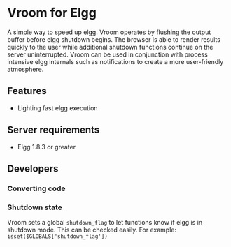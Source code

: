 Vroom for Elgg
==================
A simple way to speed up elgg. Vroom operates by flushing the output buffer before elgg shutdown begins. The browser is able to render results quickly to the user while additional shutdown functions continue on the server uninterrupted. Vroom can be used in conjunction with process intensive elgg internals such as notifications to create a more user-friendly atmosphere. 

## Features
 - Lighting fast elgg execution

## Server requirements
 - Elgg 1.8.3 or greater

## Developers

### Converting code


### Shutdown state
Vroom sets a global `shutdown_flag` to let functions know if elgg is in shutdown mode. This can be checked easily. For example:  `isset($GLOBALS['shutdown_flag'])` 
